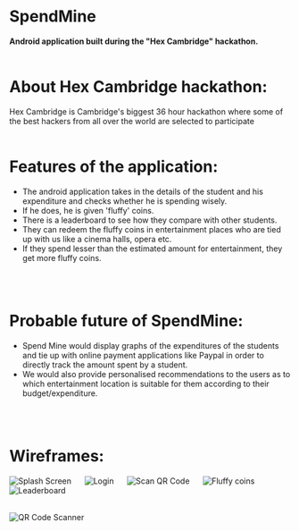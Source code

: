# SpendMine
<b>Android application built during the "Hex Cambridge" hackathon.</b><br><br>

# About Hex Cambridge hackathon:
Hex Cambridge is Cambridge's biggest 36 hour hackathon where some of the best hackers from all over the world are selected to participate
<br><br>

# Features of the application:
- The android application takes in the details of the student and his expenditure and checks whether he is spending wisely. <br>
- If he does, he is given 'fluffy' coins. <br>
- There is a leaderboard to see how they compare with other students. <br>
- They can redeem the fluffy coins in entertainment places who are tied up with us like a cinema halls, opera etc. <br>
- If they spend lesser than the estimated amount for entertainment, they get more fluffy coins.<br>

<br><br>
# Probable future of SpendMine:
- Spend Mine would display graphs of the expenditures of the students and tie up with online payment applications like Paypal in order to directly track the amount spent by a student. <br>
- We would also provide personalised recommendations to the users as to which entertainment location is suitable for them according to their budget/expenditure.

<br><br>
# Wireframes:
![Splash Screen](Screenshots/p1.jpg) &nbsp;&nbsp;&nbsp;&nbsp; ![Login](Screenshots/p2.jpg) &nbsp;&nbsp;&nbsp;&nbsp; ![Scan QR Code](Screenshots/p3.jpg) &nbsp;&nbsp;&nbsp;&nbsp;   ![Fluffy coins](Screenshots/p5.jpg) &nbsp;&nbsp;&nbsp;&nbsp; ![Leaderboard](Screenshots/p6.jpg)<br><br>

![QR Code Scanner](Screenshots/p4.jpg)

         


